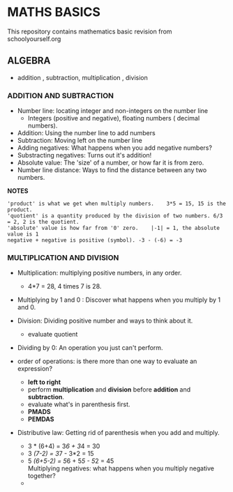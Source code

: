 # MATHS BASICS

This repository contains mathematics basic revision from schoolyourself.org 

## ALGEBRA

* addition , subtraction, multiplication , division

### ADDITION AND SUBTRACTION
* Number line: locating integer and non-integers on the number line  
  + Integers (positive and negative), floating numbers ( decimal numbers).  
* Addition: Using the number line to add numbers
* Subtraction: Moving left on the number line
* Adding negatives: What happens when you add negative numbers?
* Substracting negatives: Turns out it's addition!
* Absolute value: The 'size' of a number, or how far it is from zero.
* Number line distance: Ways to find the distance between any two numbers.

**NOTES**
```
'product' is what we get when multiply numbers.    3*5 = 15, 15 is the product.
'quotient' is a quantity produced by the division of two numbers. 6/3 = 2, 2 is the quotient.
'absolute' value is how far from '0' zero.    |-1| = 1, the absolute value is 1
negative + negative is positive (symbol). -3 - (-6) = -3 
```

### MULTIPLICATION AND DIVISION
* Multiplication: multiplying positive numbers, in any order.
  + 4*7 = 28, 4 times 7 is 28.  
* Multiplying by 1 and 0 : Discover what happens when you multiply by 1 and 0.
* Division: Dividing positive number and ways to think about it.
  + evaluate quotient
* Dividing by 0: An operation you just can't perform.

* order of operations: is there more than one way to evaluate an expression?
	+ **left to right**
	+ perform **multiplication** and **division** before **addition** and **subtraction**.
	+ evaluate what's in parenthesis first.
	+ **PMADS**
	+ **PEMDAS**
* Distributive law: Getting rid of parenthesis when you add and multiply.  
	+ 3 * (6+4) = 3*6 + 3*4 = 30  
	+ 3 *(7-2) = 3*7 - 3*2 = 15  
	+ 5 *(6+5-2) = 5*6 + 5*5 - 5*2 = 45  
Multiplying negatives: what happens when you multiply  negative together?
	+

	
